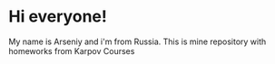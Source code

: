 # Hi everyone!
My name is Arseniy and i'm from Russia. This is mine repository with homeworks from Karpov Courses
